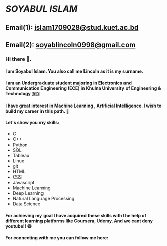 # ***SOYABUL ISLAM***
## Email(1): <islam1709028@stud.kuet.ac.bd> 
## Email(2): <soyablincoln0998@gmail.com>

### Hi there 👋.


#### I am  Soyabul Islam. You also call me Lincoln as it is my surname.
#### I am an Undergraduate student majoring in Electronics and Communication Engineering (ECE) in Khulna University of Engineering & Technology :bangladesh:

#### I have great interest in Machine Learning , Artificial Intelligence. I wish to build my career in this path. :robot:
#### Let's show you my skills:
- C
- C++
- Python
- SQL
- Tableau
- Linux 
- git
- HTML
- CSS
- Javascript
- Machine Learning
- Deep Learning
- Natural Language Processing
- Data Science



#### For achieving my goal I have acquired these skills with the help of different learning platforms like Coursera, Udemy. And we cant deny youtube!! :smile:

#### For connecting with me you can follow me here:



<html>
<head>

<link rel="stylesheet" href="https://cdnjs.cloudflare.com/ajax/libs/font-awesome/4.7.0/css/font-awesome.min.css">
<style> .fa {
  padding: 10px;
  font-size: 30px;
  width: 50px;
  border-radius: 20px;
  text-align: center;
  text-decoration: none;
  margin: 5px 2px;
}

.fa:hover {
    opacity: 0.7;
}

.fa-facebook {
  background: #3B5998;
  color: white;
}


.fa-linkedin {
  background: #007bb5;
  color: white;
}

.fa-youtube {
  background: #bb0000;
  color: white;
}

.fa-instagram {
  background: #125688;
  color: white;
}

.fa-pinterest {
  background: #cb2027;
  color: white;
}

.fa-skype {
  background: #00aff0;
  color: white;
}


.fa-kaggle {
  background: #00aff0;
  color: white;
}

</style>
</head>
<body>
<a href="#" class="fa fa-facebook"></a>
<a href="#" class="fa fa-linkedin"></a>
<a href="#" class="fa fa-youtube"></a>
<a href="#" class="fa fa-instagram"></a>
<a href="#" class="fa fa-kaggle"></a>
<a href="#" class="fa fa-skype"></a>

      
</body>
</html> 





<!--
**SoyabulIslamLincoln/SoyabulIslamLincoln** is a ✨ _special_ ✨ repository because its `README.md` (this file) appears on your GitHub profile.

Here are some ideas to get you started:

- 🔭 I’m currently working on ...
- 🌱 I’m currently learning ...
- 👯 I’m looking to collaborate on ...
- 🤔 I’m looking for help with ...
- 💬 Ask me about ...
- 📫 How to reach me: ...
- 😄 Pronouns: ...
- ⚡ Fun fact: ...
-->
